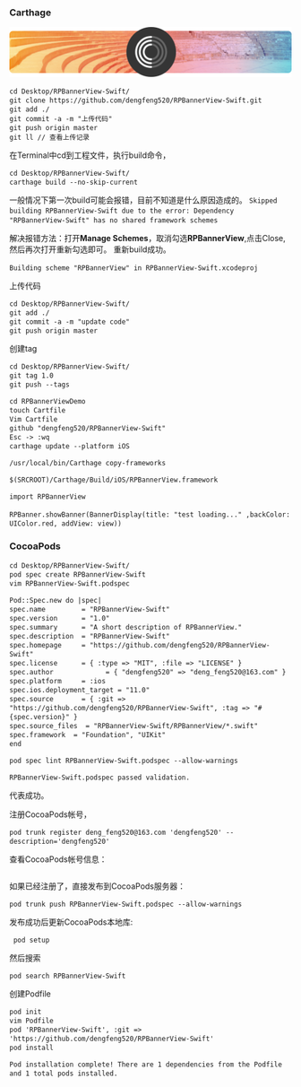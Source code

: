 
<h3> Carthage </h3>

![Carthage](https://github.com/Carthage/Carthage/raw/master/Logo/PNG/header.png)


```
cd Desktop/RPBannerView-Swift/
git clone https://github.com/dengfeng520/RPBannerView-Swift.git
git add ./
git commit -a -m "上传代码"
git push origin master
git ll // 查看上传记录
```

在Terminal中cd到工程文件，执行build命令，
```
cd Desktop/RPBannerView-Swift/
carthage build --no-skip-current
```
一般情况下第一次build可能会报错，目前不知道是什么原因造成的。
`Skipped building RPBannerView-Swift due to the error:
Dependency "RPBannerView-Swift" has no shared framework schemes`

解决报错方法：打开**Manage Schemes**，取消勾选**RPBannerView**,点击Close,然后再次打开重新勾选即可。
重新build成功。

`Building scheme "RPBannerView" in RPBannerView-Swift.xcodeproj`

上传代码

```
cd Desktop/RPBannerView-Swift/
git add ./
git commit -a -m "update code"
git push origin master
```

创建tag

```
cd Desktop/RPBannerView-Swift/
git tag 1.0
git push --tags
```


```
cd RPBannerViewDemo
touch Cartfile
Vim Cartfile
github "dengfeng520/RPBannerView-Swift"
Esc -> :wq
carthage update --platform iOS
```

```
/usr/local/bin/Carthage copy-frameworks
```
```
$(SRCROOT)/Carthage/Build/iOS/RPBannerView.framework
```
```
import RPBannerView

RPBanner.showBanner(BannerDisplay(title: "test loading..." ,backColor: UIColor.red, addView: view))
```

<h3> CocoaPods </h3>

```
cd Desktop/RPBannerView-Swift/
pod spec create RPBannerView-Swift
vim RPBannerView-Swift.podspec
```

```
Pod::Spec.new do |spec|
spec.name         = "RPBannerView-Swift"
spec.version      = "1.0"
spec.summary      = "A short description of RPBannerView."
spec.description  = "RPBannerView-Swift"
spec.homepage     = "https://github.com/dengfeng520/RPBannerView-Swift"
spec.license      = { :type => "MIT", :file => "LICENSE" }
spec.author             = { "dengfeng520" => "deng_feng520@163.com" }
spec.platform     = :ios
spec.ios.deployment_target = "11.0"
spec.source       = { :git => "https://github.com/dengfeng520/RPBannerView-Swift", :tag => "#{spec.version}" }
spec.source_files  = "RPBannerView-Swift/RPBannerView/*.swift"
spec.framework  = "Foundation", "UIKit"
end
```

```
pod spec lint RPBannerView-Swift.podspec --allow-warnings
```
```
RPBannerView-Swift.podspec passed validation. 
```
代表成功。

注册CocoaPods帐号，
```
pod trunk register deng_feng520@163.com 'dengfeng520' --description='dengfeng520'

```
查看CocoaPods帐号信息：
```pod trunk me
```
如果已经注册了，直接发布到CocoaPods服务器：

```
pod trunk push RPBannerView-Swift.podspec --allow-warnings
```

发布成功后更新CocoaPods本地库:

```
 pod setup
```
然后搜索

```
pod search RPBannerView-Swift
```

创建Podfile
```
pod init
vim Podfile
pod 'RPBannerView-Swift', :git => 'https://github.com/dengfeng520/RPBannerView-Swift'
pod install
```

```
Pod installation complete! There are 1 dependencies from the Podfile and 1 total pods installed.
```

